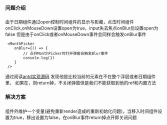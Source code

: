 ### 问题介绍

##### 
由于日期组件通过open控制时间组件的显示与影藏，点击时间组件onClick,onMouseDown设置open为true，input失去焦点onBlur后设置open为false
但是由于onClick或者onMouseDown事件会同样会触发onBlur事件

```
 <MonthPicker
    onBlur={() => {
        // 点开MonthPicker时打开弹窗会触发Blur事件
        console.log(1)
    }
 />
```
通过阅读[antd实现源码](https://github.com/react-component/picker/blob/master/src/Picker.tsx) 发现他是比较当前的元素在不在整个浮层或者日期组件里，
如果在，则return掉，不关闭弹窗但是我们不能获取到他的ref和内置方法
### 解决方案

#####

组件外维护一个变量(避免重新render造成的重新初始化问题)，当移入时间组件设置为true，移出设置为false，在onBlur事件return掉点开即关闭问题

